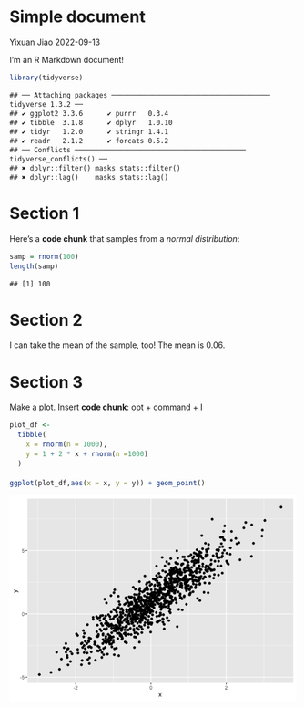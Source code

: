 Simple document
================
Yixuan Jiao
2022-09-13

I’m an R Markdown document!

``` r
library(tidyverse)
```

    ## ── Attaching packages ─────────────────────────────────────── tidyverse 1.3.2 ──
    ## ✔ ggplot2 3.3.6      ✔ purrr   0.3.4 
    ## ✔ tibble  3.1.8      ✔ dplyr   1.0.10
    ## ✔ tidyr   1.2.0      ✔ stringr 1.4.1 
    ## ✔ readr   2.1.2      ✔ forcats 0.5.2 
    ## ── Conflicts ────────────────────────────────────────── tidyverse_conflicts() ──
    ## ✖ dplyr::filter() masks stats::filter()
    ## ✖ dplyr::lag()    masks stats::lag()

# Section 1

Here’s a **code chunk** that samples from a *normal distribution*:

``` r
samp = rnorm(100)
length(samp)
```

    ## [1] 100

# Section 2

I can take the mean of the sample, too! The mean is 0.06.

# Section 3

Make a plot. Insert **code chunk**: opt + command + I

``` r
plot_df <- 
  tibble(
    x = rnorm(n = 1000),
    y = 1 + 2 * x + rnorm(n =1000)
  )

ggplot(plot_df,aes(x = x, y = y)) + geom_point()
```

![](template_files/figure-gfm/chunk_scatterplot-1.png)<!-- -->
